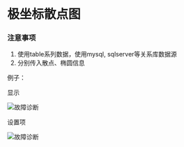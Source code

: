 # 极坐标散点图

### 注意事项
1. 使用table系列数据，使用mysql, sqlserver等关系库数据源
2. 分别传入散点、椭圆信息


例子：

显示

![故障诊断](public/plugins/oge_polar_scatter/img/screenshot-fault.png)

设置项

![故障诊断](public/plugins/oge_polar_scatter/img/screenshot-fault-options.png)


